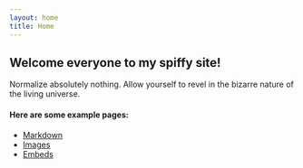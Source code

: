 ```yaml
---
layout: home
title: Home
---
```


## Welcome everyone to my spiffy site!

Normalize absolutely nothing. 
Allow yourself to revel in the bizarre nature of the living universe.


#### Here are some example pages:

- [Markdown](02-markdown-examples)
- [Images](03-images-examples)
- [Embeds](04-embeds-examples)
